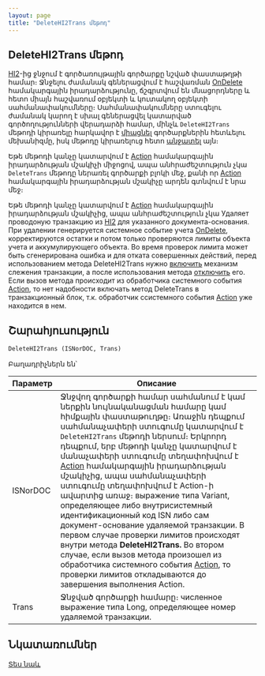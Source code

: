 ```yaml
---
layout: page
title: "DeleteHI2Trans մեթոդ"
---
```


## DeleteHI2Trans մեթոդ

[HI2](../../../Database/Hi2.html)-ից ջնջում է գործառույթային գործարքը նշված փաստաթղթի համար։ Ջնջելու ժամանակ գեներացվում է հաշվառման [OnDelete](../../../ScriptProcs/OnDelete.html) համակարգային իրադարձությունը, ճշգրտվում են մնացորդները և հետո միայն հաշվառում օբյեկտի և կուտակող օբյեկտի սահմանափակումները։ Սահմանափակումները ստուգելու ժամանակ կարող է սխալ գեներացվել կատարված գործողությունների վերադարձի համար, մինչև `DeleteHI2Trans` մեթոդի կիրառելը  հարկավոր է [միացնել](../TransactionManagment/BeginTrans.html) գործարքներին հետևելու մեխանիզմը, իսկ մեթոդը կիրառելուց հետո [անջատել](../TransactionManagment/CommitTrans.html) այն։

Եթե մեթոդի կանչը կատարվում է [Action](../../../ScriptProcs/Action.md) համակարգային իրադարձության մշակիչի միջոցով, ապա անհրաժեշտություն չկա `DeleteTrans` մեթոդը ներառել գործարքի բլոկի մեջ, քանի որ [Action](../../../ScriptProcs/Action.md) համակարգային իրադարձության մշակիչը արդեն գտնվում է նրա մեջ։ 

Եթե մեթոդի կանչը կատարվում է [Action](../../../ScriptProcs/Action.html) համակարգային իրադարձության մշակիչից, ապա անհրաժեշտություն չկա 
Удаляет проводоную транзакцию из [HI2](../../../Database/Hi2.html) для указанного документа-основания. При удалении генерируется системное событие учета [OnDelete](../../../ScriptProcs/OnDelete.html), корректируются остатки и потом только проверяются лимиты объекта учета и аккумулирующего объекта. Во время проверок лимита может быть сгенерирована ошибка и для отката совершенных действий, перед использованием метода DeleteHI2Trans нужно [включить](../TransactionManagment/BeginTrans.html)
механизм слежения транзакции, а после использования метода [отключить](../TransactionManagment/CommitTrans.html)
его. Если вызов метода происходит из обработчика системного события [Action](../../../ScriptProcs/Action.html), то нет надобности включать метод DeleteTrans в транзакционный блок, т.к. обработчик ссистемного события [Action](../../../ScriptProcs/Action.html) уже находится в нем.



## Շարահյուսություն

```vb
DeleteHI2Trans (ISNorDOC, Trans)
```

Բաղադրիչներն են՝


| Параметр | Описание |
|--|--|
| ISNorDOC | Ջնջվող գործարքի համար սահմանում է կամ ներքին նույնականացման համարը կամ հիմքային փաստաթուղթը։ Առաջին դեպքում սահմանաչափերի ստուգումը կատարվում է `DeleteHI2Trans` մեթոդի ներսում։ Երկրորդ դեպքում, երբ մեթոդի կանչը կատարվում է  մանաչափերի ստուգումը տեղափոխվում է [Action](../../../ScriptProcs/Action.html) համակարգային իրադարձության մշակիչից, ապա սահմանաչափերի ստուգումը տեղափոխվում է Action-ի ավարտից առաջ։ выражение типа Variant, определяющее либо внутрисистемный идентификационный код ISN либо сам документ-основание удаляемой транзакции. В первом случае проверки лимитов происходят внутри метода <strong>DeleteHI2Trans. </strong>Во втором случае, если вызов метода произошел из обработчика системного события [Action](../../../ScriptProcs/Action.html), то проверки лимитов откладываются до завершения выполнения Action. |
| Trans | Ջնջված գործարքի համարը։ численное выражение типа Long, определяющее номер удаляемой транзакции. |


## Նկատառումներ

[Տես նաև](DeleteTrans.html)

